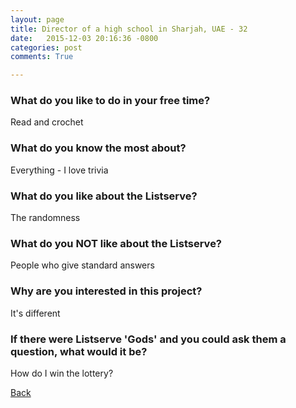 ```yaml
---
layout: page
title: Director of a high school in Sharjah, UAE - 32
date:   2015-12-03 20:16:36 -0800
categories: post
comments: True

---
```


### What do you like to do in your free time?
<p>Read and crochet</p>

### What do you know the most about?
<p>Everything - I love trivia</p>

### What do you like about the Listserve?
<p>The randomness</p>

### What do you NOT like about the Listserve?
<p>People who give standard answers</p>

### Why are you interested in this project?
<p>It's different </p>

### If there were Listserve 'Gods' and you could ask them a question, what would it be?
<p>How do I win the lottery?</p>

[Back][1]

[1]: /home/responders/all